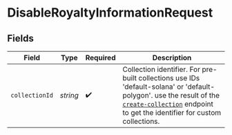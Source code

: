 # DisableRoyaltyInformationRequest


## Fields

| Field                                                                                                                                                                                                                                                      | Type                                                                                                                                                                                                                                                       | Required                                                                                                                                                                                                                                                   | Description                                                                                                                                                                                                                                                |
| ---------------------------------------------------------------------------------------------------------------------------------------------------------------------------------------------------------------------------------------------------------- | ---------------------------------------------------------------------------------------------------------------------------------------------------------------------------------------------------------------------------------------------------------- | ---------------------------------------------------------------------------------------------------------------------------------------------------------------------------------------------------------------------------------------------------------- | ---------------------------------------------------------------------------------------------------------------------------------------------------------------------------------------------------------------------------------------------------------- |
| `collectionId`                                                                                                                                                                                                                                             | *string*                                                                                                                                                                                                                                                   | :heavy_check_mark:                                                                                                                                                                                                                                         | Collection identifier. For pre-built collections use IDs 'default-solana' or 'default-polygon'. use the result of the [`create-collection`](https://docs.crossmint.com/reference/create-collection) endpoint to get the identifier for custom collections. |